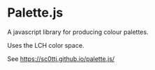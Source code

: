 # Palette.js

A javascript library for producing colour palettes.

Uses the LCH color space.

See https://sc0ttj.github.io/palette.js/
